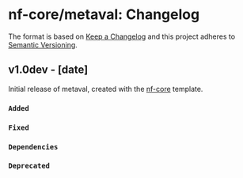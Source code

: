 # nf-core/metaval: Changelog

The format is based on [Keep a Changelog](https://keepachangelog.com/en/1.0.0/)
and this project adheres to [Semantic Versioning](https://semver.org/spec/v2.0.0.html).

## v1.0dev - [date]

Initial release of metaval, created with the [nf-core](https://nf-co.re/) template.

### `Added`

### `Fixed`

### `Dependencies`

### `Deprecated`

